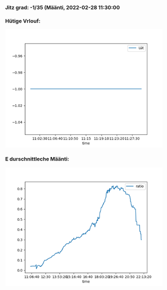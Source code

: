 ### Jitz grad: -1/35 (Määnti, 2022-02-28 11:30:00

### Hütige Vrlouf:
![Graph](Today.png)

### E durschnittleche Määnti:
![Graph](Määnti.png)
